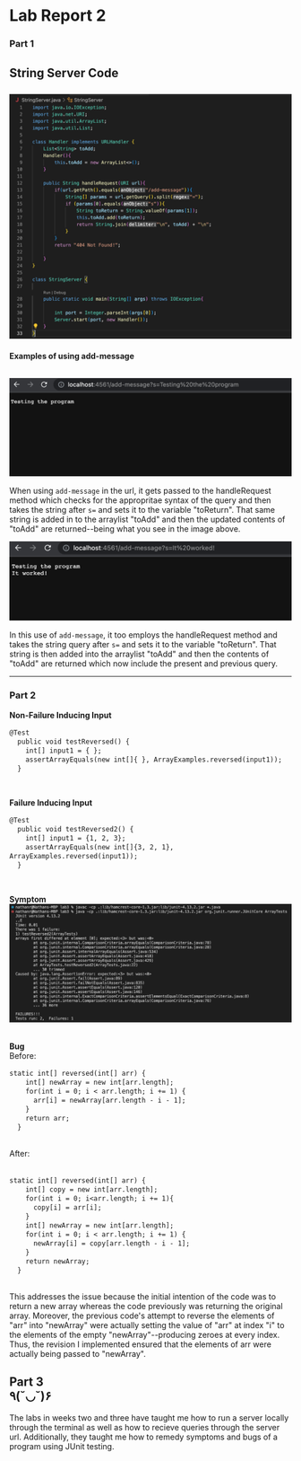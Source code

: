 # Lab Report 2 <br>

### Part 1  <br>
**String Server Code** <br> <br>
![Image](https://github.com/enjrod/cse15l-lab-reports/blob/main/Lab2-Code.png)<br>
---
**Examples of using add-message** <br> <br>

![Image](https://github.com/enjrod/cse15l-lab-reports/blob/main/Lab2SC1.png)<br>

When using `add-message` in the url, it gets passed to the handleRequest method which checks for the appropritae syntax of the query and then takes the string after `s=` and sets it to the variable "toReturn". That same string is added in to the arraylist "toAdd" and then the updated contents of "toAdd" are returned--being what you see in the image above. <br>

![Image](https://github.com/enjrod/cse15l-lab-reports/blob/main/Lab2SC2.png)<br>

In this use of `add-message`, it too employs the handleRequest method and takes the string query after `s=` and sets it to the variable "toReturn". That string is then added into the arraylist "toAdd" and then the contents of "toAdd" are returned which now include the present and previous query. <br>

---

### Part 2 <br>

**Non-Failure Inducing Input**
```
@Test
  public void testReversed() {
    int[] input1 = { };
    assertArrayEquals(new int[]{ }, ArrayExamples.reversed(input1));
  }
```
<br>

**Failure Inducing Input**
```
@Test
  public void testReversed2() {
    int[] input1 = {1, 2, 3};
    assertArrayEquals(new int[]{3, 2, 1}, ArrayExamples.reversed(input1));
  }
```
<br>

**Symptom** <br>
![Image](https://github.com/enjrod/cse15l-lab-reports/blob/main/Lab2-Symptom.png)<br><br>

**Bug** <br>
Before: 
```
static int[] reversed(int[] arr) {
    int[] newArray = new int[arr.length];
    for(int i = 0; i < arr.length; i += 1) {
      arr[i] = newArray[arr.length - i - 1];
    }
    return arr;
  }
```
<br>
After: <br><br>

```
static int[] reversed(int[] arr) {
    int[] copy = new int[arr.length];
    for(int i = 0; i<arr.length; i += 1){
      copy[i] = arr[i];
    }
    int[] newArray = new int[arr.length];
    for(int i = 0; i < arr.length; i += 1) {
      newArray[i] = copy[arr.length - i - 1];
    }
    return newArray;
  }
```

<br>
This addresses the issue because the initial intention of the code was to return a new array whereas the code previously was returning the original array. Moreover, the previous code's attempt to reverse the elements of "arr" into "newArray" were actually setting the value of "arr" at index "i" to the elements of the empty "newArray"--producing zeroes at every index. Thus, the revision I implemented ensured that the elements of arr were actually being passed to "newArray".

<br>

## Part 3 <br>  ٩(˘◡˘)۶

The labs in weeks two and three have taught me how to run a server locally through the terminal as well as how to recieve queries through the server url. Additionally, they taught me how to remedy symptoms and bugs of a program using JUnit testing. 
